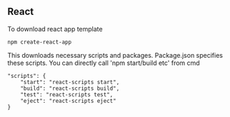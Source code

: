 ## React

To download react app template

```
npm create-react-app 
```

This downloads necessary scripts and packages. Package.json specifies these scripts. You can directly call 'npm start/build etc' from cmd
```
"scripts": {
    "start": "react-scripts start",
    "build": "react-scripts build",
    "test": "react-scripts test",
    "eject": "react-scripts eject"
}
```
